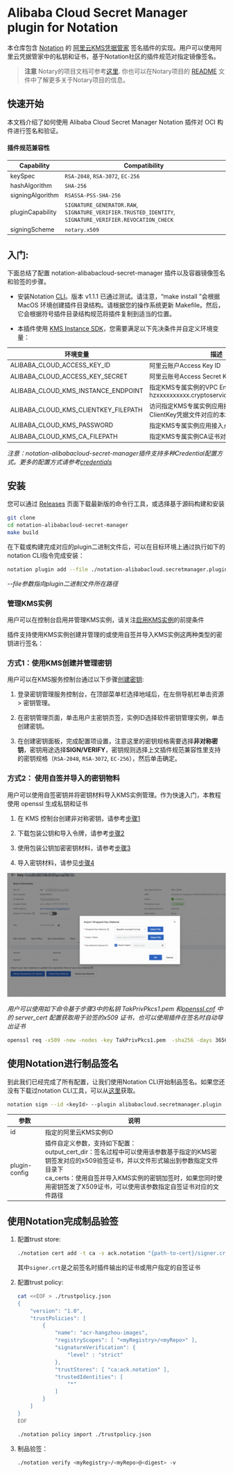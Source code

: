 # Alibaba Cloud Secret Manager plugin for Notation

本仓库包含 [Notation](https://notaryproject.dev/) 的 [阿里云KMS凭据管家](https://www.alibabacloud.com/help/en/kms/support/overview-6) 签名插件的实现。用户可以使用阿里云凭据管家中的私钥和证书，基于Notation社区的插件规范对指定镜像签名。

> **注意** Notary的项目文档可参考[这里](https://notaryproject.dev/docs/). 你也可以在Notary项目的 [README](https://github.com/notaryproject/.github/blob/main/README.md) 文件中了解更多关于Notary项目的信息。



## 快速开始

本文档介绍了如何使用 Alibaba Cloud Secret Manager Notation 插件对 OCI 构件进行签名和验证。


#### 插件规范兼容性

| Capability       | Compatibility                                                |
| ---------------- | ------------------------------------------------------------ |
| keySpec          | `RSA-2048`, `RSA-3072`, `EC-256`                             |
| hashAlgorithm    | `SHA-256`                                                    |
| signingAlgorithm | `RSASSA-PSS-SHA-256`                                         |
| pluginCapability | `SIGNATURE_GENERATOR.RAW`, `SIGNATURE_VERIFIER.TRUSTED_IDENTITY`, `SIGNATURE_VERIFIER.REVOCATION_CHECK` |
| signingScheme    | `notary.x509`                                                |



## 入门:



下面总结了配置 notation-alibabacloud-secret-manager 插件以及容器镜像签名和验签的步骤。

- 安装Notation [CLI](https://github.com/notaryproject/notation/releases/tag/v1.1.1)。版本 v1.1.1 已通过测试。请注意，“make install ”会根据 MacOS 环境创建插件目录结构。请根据您的操作系统更新 Makefile。然后，它会根据符号插件目录结构规范将插件复制到适当的位置。

- 本插件使用 [KMS Instance SDK](https://www.alibabacloud.com/help/en/kms/developer-reference/kms-instance-sdk-for-go/)，您需要满足以下先决条件并自定义环境变量：



| 环境变量                             | 描述                                                         |
| ------------------------------------ | ------------------------------------------------------------ |
| ALIBABA_CLOUD_ACCESS_KEY_ID          | 阿里云账户Access Key ID                                      |
| ALIBABA_CLOUD_ACCESS_KEY_SECRET      | 阿里云账号Access Secret Key                                  |
| ALIBABA_CLOUD_KMS_INSTANCE_ENDPOINT  | 指定KMS专属实例的VPC Endpoint，比如：kst-hzxxxxxxxxxx.cryptoservice.kms.aliyuncs.com |
| ALIBABA_CLOUD_KMS_CLIENTKEY_FILEPATH | 访问指定KMS专属实例应用接入点（AAP）的ClientKey凭据文件对应的本地文件路径 |
| ALIBABA_CLOUD_KMS_PASSWORD           | 指定KMS专属实例应用接入点（AAP）的密钥                       |
| ALIBABA_CLOUD_KMS_CA_FILEPATH        | 指定KMS专属实例CA证书对应的本地文件路径                      |

*注意：notation-alibabacloud-secret-manager插件支持多种Credential配置方式。更多的配置方式请参考[credentials](https://aliyuncontainerservice.github.io/ack-ram-tool/#credentials)*



## 安装



您可以通过 [Releases](https://github.com/AliyunContainerService/notation-alibabacloud-secret-manager/releases) 页面下载最新版的命令行工具，或选择基于源码构建和安装

```bash
git clone
cd notation-alibabacloud-secret-manager
make build
```



在下载或构建完成对应的plugin二进制文件后，可以在目标环境上通过执行如下的notation CLI指令完成安装：

```bash
notation plugin add --file ./notation-alibabacloud.secretmanager.plugin
```

*--file参数指向plugin二进制文件所在路径*



### 管理KMS实例

用户可以在控制台启用并管理KMS实例，请关注[启用KMS实例](https://www.alibabacloud.com/help/zh/kms/key-management-service/user-guide/manage-kms-instances)的前提条件

插件支持使用KMS实例创建并管理的或使用自签并导入KMS实例这两种类型的密钥进行签名：

### 方式1：使用KMS创建并管理密钥

用户可以在KMS服务控制台通过以下步骤[创建密钥](https://help.aliyun.com/zh/kms/key-management-service/user-guide/manage-keys-2):

1. 登录密钥管理服务控制台，在顶部菜单栏选择地域后，在左侧导航栏单击资源 > 密钥管理。

2. 在密钥管理页面，单击用户主密钥页签，实例ID选择软件密钥管理实例，单击创建密钥。

3. 在创建密钥面板，完成配置项设置，注意这里的密钥规格需要选择**非对称密钥**，密钥用途选择**SIGN/VERIFY**，密钥规则选择上文插件规范兼容性里支持的密钥规格（`RSA-2048`, `RSA-3072`, `EC-256`），然后单击确定。



### 方式2： 使用自签并导入的密钥物料

用户可以使用自签密钥并将密钥材料导入KMS实例管理。作为快速入门，本教程使用 openssl 生成私钥和证书

1. 在 KMS 控制台创建非对称密钥，请参考[步骤1](https://www.alibabacloud.com/help/zh/kms/key-management-service/user-guide/import-key-material-into-an-asymmetric-key#p-qcf-3d4-pel)

2. 下载包装公钥和导入令牌，请参考[步骤2](https://www.alibabacloud.com/help/zh/kms/key-management-service/user-guide/import-key-material-into-an-asymmetric-key#p-f9p-n7u-88m)

3. 使用包装公钥加密密钥材料，请参考[步骤3](https://www.alibabacloud.com/help/zh/kms/key-management-service/user-guide/import-key-material-into-an-asymmetric-key#p-jar-kxa-iun)

4. 导入密钥材料，请参见[步骤4](https://www.alibabacloud.com/help/zh/kms/key-management-service/user-guide/import-key-material-into-an-asymmetric-key#p-j5c-vp9-9vd)

![](./docs/import_key.png)

*用户可以使用如下命令基于步骤3中的私钥 TakPrivPkcs1.pem 和[openssl.cnf](./docs/sample_openssl.cnf) 中的 server_cert 配置获取用于验签的x509 证书，也可以使用插件在签名时自动导出证书*

```bash
openssl req -x509 -new -nodes -key TakPrivPkcs1.pem  -sha256 -days 3650 -out sign.crt -config openssl.cnf -extensions server_cert
```



## 使用Notation进行制品签名

到此我们已经完成了所有配置，让我们使用Notation CLI开始制品签名。如果您还没有下载过notation CLI工具，可以从[这里](https://github.com/notaryproject/notation/releases)获取。

```bash
notation sign --id <keyId> --plugin alibabacloud.secretmanager.plugin  <myRegistry>/<myRepo>@<digest> --plugin-config output_cert_dir=<dirPath>
```



| 参数          | 说明                                                         |
| ------------- | ------------------------------------------------------------ |
| id            | 指定的阿里云KMS实例ID                                        |
| plugin-config | 插件自定义参数，支持如下配置：<br />     output_cert_dir：签名过程中可以使用该参数基于指定的KMS密钥签发对应的x509验签证书，并以文件形式输出到参数指定文件目录下<br />     ca_certs：使用自签并导入KMS实例的密钥加签时，如果您同时使用密钥签发了X509证书，可以使用该参数指定自签证书对应的文件路径 |




## 使用Notation完成制品验签
1. 配置trust store:

   ```bash
   ./notation cert add -t ca -s ack.notation "{path-to-cert}/signer.crt"
   ```
   其中`signer.crt`是之前签名时插件输出的证书或用户指定的自签证书
2. 配置trust policy:
    ```bash 
    cat <<EOF > ./trustpolicy.json
    {
        "version": "1.0",
        "trustPolicies": [
            {
                "name": "acr-hangzhou-images",
                "registryScopes": [ "<myRegistry>/<myRepo>" ],
                "signatureVerification": {
                    "level" : "strict"
                },
                "trustStores": [ "ca:ack.notation" ],
                "trustedIdentities": [
                    "*"
                ]
            }
        ]
    }
    EOF
    ```
    ```bash
    ./notation policy import ./trustpolicy.json
    ```
3. 制品验签：
    ```bash
    ./notation verify <myRegistry>/<myRepo>@<digest> -v